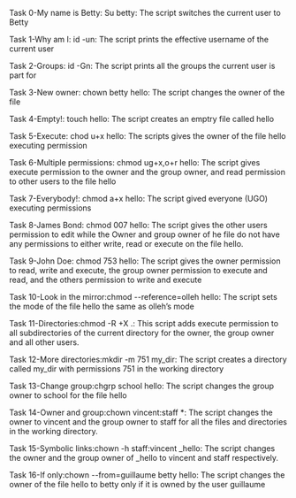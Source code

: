 Task 0-My name is Betty: Su betty: The script switches the current user to Betty

Task 1-Why am I: id -un: The script prints the effective username of the current user

Task 2-Groups: id -Gn: The script prints all the groups the current user is part for

Task 3-New owner: chown betty hello: The script changes the owner of the file

Task 4-Empty!: touch hello: The script creates an emptry file called hello

Task 5-Execute: chod u+x hello: The scripts gives the owner of the file hello executing permission

Task 6-Multiple permissions: chmod ug+x,o+r hello: The script gives execute permission to the owner and the group owner, and read permission to other users to the file hello

Task 7-Everybody!: chmod a+x hello: The script gived everyone (UGO) executing permissions

Task 8-James Bond: chmod 007 hello: The script gives the other users permission to edit while the Owner and group owner of he file do not have any permissions to either write, read or execute on the file hello.

Task 9-John Doe: chmod 753 hello: The script gives the owner permission to read, write and execute, the group owner permission to execute and read, and the others permission to write and execute

Task 10-Look in the mirror:chmod --reference=olleh hello: The script sets the mode of the file hello the same as olleh’s mode

Task 11-Directories:chmod -R +X .: This script adds execute permission to all subdirectories of the current directory for the owner, the group owner and all other users.

Task 12-More directories:mkdir -m 751 my_dir: The script creates a directory called my_dir with permissions 751 in the working directory

Task 13-Change group:chgrp school hello: The script changes the group owner to school for the file hello

Task 14-Owner and group:chown vincent:staff *: The script changes the owner to vincent and the group owner to staff for all the files and directories in the working directory.

Task 15-Symbolic links:chown -h staff:vincent _hello: The script changes the owner and the group owner of _hello to vincent and staff respectively.

Task 16-If only:chown --from=guillaume betty hello: The script changes the owner of the file hello to betty only if it is owned by the user guillaume